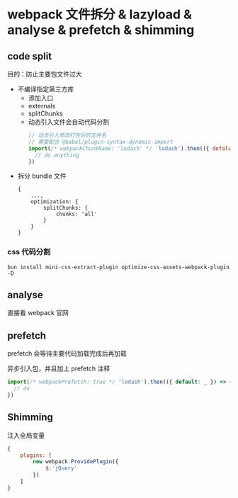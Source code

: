 # webpack 文件拆分 & lazyload & analyse & prefetch & shimming

## code split

目的：防止主要包文件过大

- 不编译指定第三方库
  - 添加入口
  - externals
  - splitChunks
  - 动态引入文件会自动代码分割
    ```js
    // 动态引入修改打包后的文件名
    // 需要配合 @babel/plugin-syntax-dynamic-import
    import(/* webpackChunkName: 'lodash' */ 'lodash').then(({ defalut: _ }) => {
      // do anything
    })
    ```
- 拆分 bundle 文件
  ```
  {
      ...,
      optimization: {
          splitChunks: {
              chunks: 'all'
          }
      }
  }
  ```

### css 代码分割

`bun install mini-css-extract-plugin optimize-css-assets-webpack-plugin -D`

## analyse

直接看 webpack 官网

## prefetch

prefetch 会等待主要代码加载完成后再加载

异步引入包，并且加上 prefetch 注释

```js
import(/* webpackPrefetch: true */ 'lodash').then(({ default: _ }) => {
  // do
})
```

## Shimming

注入全局变量

```webpack.config.js
{
    plugins: [
        new webpack.ProvidePlugin({
            $:'jQuery'
        })
    ]
}
```
